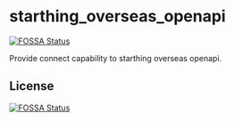 # starthing_overseas_openapi
[![FOSSA Status](https://app.fossa.com/api/projects/git%2Bgithub.com%2FVincent-ZHENG-008%2Fstarthing_overseas_openapi.svg?type=shield)](https://app.fossa.com/projects/git%2Bgithub.com%2FVincent-ZHENG-008%2Fstarthing_overseas_openapi?ref=badge_shield)

Provide connect capability to starthing overseas openapi.


## License
[![FOSSA Status](https://app.fossa.com/api/projects/git%2Bgithub.com%2FVincent-ZHENG-008%2Fstarthing_overseas_openapi.svg?type=large)](https://app.fossa.com/projects/git%2Bgithub.com%2FVincent-ZHENG-008%2Fstarthing_overseas_openapi?ref=badge_large)
